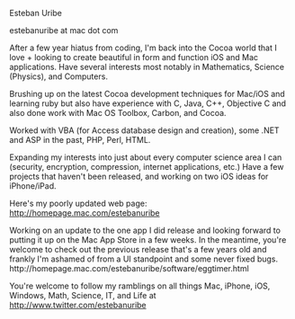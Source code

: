 

Esteban Uribe 

estebanuribe at mac dot com

After a few year hiatus from coding, I'm back into the Cocoa world that I love + looking to create beautiful in form and function iOS and Mac applications.  Have several interests most notably in Mathematics, Science (Physics), and Computers.  

Brushing up on the latest Cocoa development techniques for Mac/iOS and learning ruby but also have experience with C,  Java, C++, Objective C and also done work with Mac OS Toolbox, Carbon, and Cocoa.

Worked with VBA (for Access database design and creation), some .NET and ASP in the past, PHP, Perl, HTML.  

Expanding my interests into just about every computer science area I can (security, encryption, compression, internet applications, etc.)  Have a few projects that haven't been released, and working on two iOS ideas for iPhone/iPad.

Here's my poorly updated web page: http://homepage.mac.com/estebanuribe

<shameless-plug>
Working on an update to the one app I did release and looking forward to putting it up on the Mac App Store in a few weeks.  In the meantime, you're welcome to check out the previous release that's a few years old and frankly I'm ashamed of from a UI standpoint and some never fixed bugs.
http://homepage.mac.com/estebanuribe/software/eggtimer.html </shameless-plug>

You're welcome to follow my ramblings on all things Mac, iPhone, iOS, Windows, Math, Science, IT, and Life at http://www.twitter.com/estebanuribe
